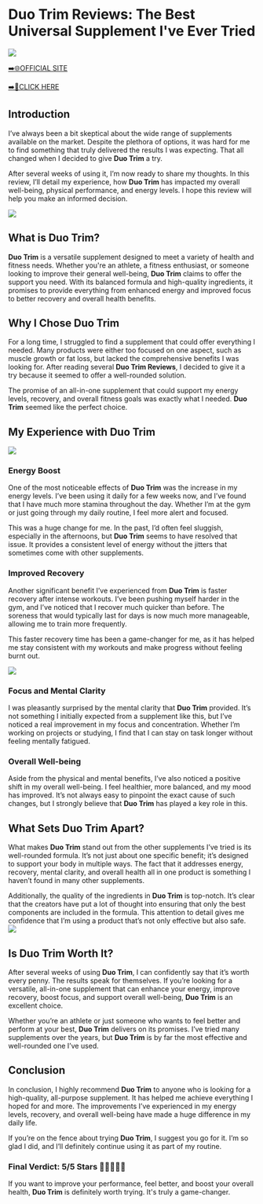 # Duo Trim Reviews: The Best Universal Supplement I've Ever Tried

[![](https://static.vecteezy.com/system/resources/thumbnails/019/896/014/small/buy-now-gradient-button-with-cart-symbol-buy-now-illustration-png.png)](https://edetoop.top/lander/sugarpreland-1/duotrim.html) 

[➡️🌐OFFICIAL SITE](https://edetoop.top/lander/sugarpreland-1/duotrim.html) 

[➡️🔗CLICK HERE](https://edetoop.top/lander/sugarpreland-1/duotrim.html) 


## Introduction

I’ve always been a bit skeptical about the wide range of supplements available on the market. Despite the plethora of options, it was hard for me to find something that truly delivered the results I was expecting. That all changed when I decided to give **Duo Trim** a try.

After several weeks of using it, I’m now ready to share my thoughts. In this review, I’ll detail my experience, how **Duo Trim** has impacted my overall well-being, physical performance, and energy levels. I hope this review will help you make an informed decision. 

[![](https://wallpapers.com/images/hd/red-order-now-button-udg4jcj4arvn8b0n-2.png)](https://edetoop.top/lander/sugarpreland-1/duotrim.html)  

## What is Duo Trim?

**Duo Trim** is a versatile supplement designed to meet a variety of health and fitness needs. Whether you're an athlete, a fitness enthusiast, or someone looking to improve their general well-being, **Duo Trim** claims to offer the support you need. With its balanced formula and high-quality ingredients, it promises to provide everything from enhanced energy and improved focus to better recovery and overall health benefits.

## Why I Chose Duo Trim

For a long time, I struggled to find a supplement that could offer everything I needed. Many products were either too focused on one aspect, such as muscle growth or fat loss, but lacked the comprehensive benefits I was looking for. After reading several **Duo Trim Reviews**, I decided to give it a try because it seemed to offer a well-rounded solution.

The promise of an all-in-one supplement that could support my energy levels, recovery, and overall fitness goals was exactly what I needed. **Duo Trim** seemed like the perfect choice.

## My Experience with Duo Trim

[![](https://static.vecteezy.com/system/resources/thumbnails/019/896/014/small/buy-now-gradient-button-with-cart-symbol-buy-now-illustration-png.png)](https://edetoop.top/lander/sugarpreland-1/duotrim.html)

### Energy Boost

One of the most noticeable effects of **Duo Trim** was the increase in my energy levels. I’ve been using it daily for a few weeks now, and I’ve found that I have much more stamina throughout the day. Whether I’m at the gym or just going through my daily routine, I feel more alert and focused.

This was a huge change for me. In the past, I’d often feel sluggish, especially in the afternoons, but **Duo Trim** seems to have resolved that issue. It provides a consistent level of energy without the jitters that sometimes come with other supplements.

### Improved Recovery

Another significant benefit I’ve experienced from **Duo Trim** is faster recovery after intense workouts. I’ve been pushing myself harder in the gym, and I’ve noticed that I recover much quicker than before. The soreness that would typically last for days is now much more manageable, allowing me to train more frequently.

This faster recovery time has been a game-changer for me, as it has helped me stay consistent with my workouts and make progress without feeling burnt out.

[![](https://wallpapers.com/images/hd/red-order-now-button-udg4jcj4arvn8b0n-2.png)](https://edetoop.top/lander/sugarpreland-1/duotrim.html)  

### Focus and Mental Clarity

I was pleasantly surprised by the mental clarity that **Duo Trim** provided. It’s not something I initially expected from a supplement like this, but I’ve noticed a real improvement in my focus and concentration. Whether I’m working on projects or studying, I find that I can stay on task longer without feeling mentally fatigued.

### Overall Well-being

Aside from the physical and mental benefits, I’ve also noticed a positive shift in my overall well-being. I feel healthier, more balanced, and my mood has improved. It’s not always easy to pinpoint the exact cause of such changes, but I strongly believe that **Duo Trim** has played a key role in this.

## What Sets Duo Trim Apart?

What makes **Duo Trim** stand out from the other supplements I’ve tried is its well-rounded formula. It’s not just about one specific benefit; it’s designed to support your body in multiple ways. The fact that it addresses energy, recovery, mental clarity, and overall health all in one product is something I haven’t found in many other supplements.

Additionally, the quality of the ingredients in **Duo Trim** is top-notch. It’s clear that the creators have put a lot of thought into ensuring that only the best components are included in the formula. This attention to detail gives me confidence that I’m using a product that’s not only effective but also safe.
[![](https://static.vecteezy.com/system/resources/thumbnails/019/896/014/small/buy-now-gradient-button-with-cart-symbol-buy-now-illustration-png.png)](https://edetoop.top/lander/sugarpreland-1/duotrim.html)
## Is Duo Trim Worth It?

After several weeks of using **Duo Trim**, I can confidently say that it’s worth every penny. The results speak for themselves. If you’re looking for a versatile, all-in-one supplement that can enhance your energy, improve recovery, boost focus, and support overall well-being, **Duo Trim** is an excellent choice.

Whether you’re an athlete or just someone who wants to feel better and perform at your best, **Duo Trim** delivers on its promises. I’ve tried many supplements over the years, but **Duo Trim** is by far the most effective and well-rounded one I’ve used.

## Conclusion

In conclusion, I highly recommend **Duo Trim** to anyone who is looking for a high-quality, all-purpose supplement. It has helped me achieve everything I hoped for and more. The improvements I’ve experienced in my energy levels, recovery, and overall well-being have made a huge difference in my daily life.

If you’re on the fence about trying **Duo Trim**, I suggest you go for it. I’m so glad I did, and I’ll definitely continue using it as part of my routine.

### Final Verdict: 5/5 Stars 🌟🌟🌟🌟🌟

If you want to improve your performance, feel better, and boost your overall health, **Duo Trim** is definitely worth trying. It's truly a game-changer.
